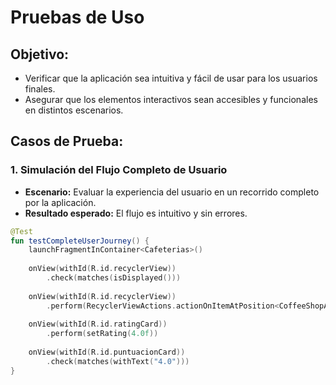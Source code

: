 # Pruebas de Uso
## **Objetivo:**
- Verificar que la aplicación sea intuitiva y fácil de usar para los usuarios finales.
- Asegurar que los elementos interactivos sean accesibles y funcionales en distintos escenarios.

## **Casos de Prueba:**

### **1. Simulación del Flujo Completo de Usuario**
- **Escenario:** Evaluar la experiencia del usuario en un recorrido completo por la aplicación.
- **Resultado esperado:** El flujo es intuitivo y sin errores.

```kotlin
@Test
fun testCompleteUserJourney() {
    launchFragmentInContainer<Cafeterias>()
    
    onView(withId(R.id.recyclerView))
        .check(matches(isDisplayed()))
    
    onView(withId(R.id.recyclerView))
        .perform(RecyclerViewActions.actionOnItemAtPosition<CoffeeShopAdapter.CoffeeShopViewHolder>(0, click()))
    
    onView(withId(R.id.ratingCard))
        .perform(setRating(4.0f))
    
    onView(withId(R.id.puntuacionCard))
        .check(matches(withText("4.0")))
}
```

